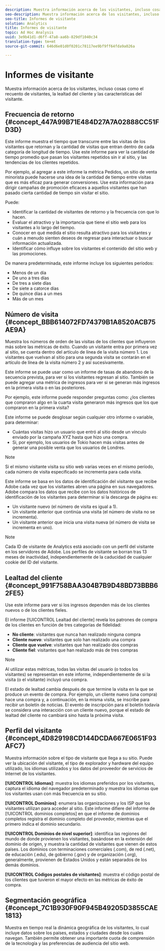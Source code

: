 ```yaml
---
description: Muestra información acerca de los visitantes, incluso cosas como el recuento de visitantes, la lealtad del cliente y las características del visitante.
seo-description: Muestra información acerca de los visitantes, incluso cosas como el recuento de visitantes, la lealtad del cliente y las características del visitante.
seo-title: Informes de visitante
solution: Analytics
title: Informes de visitante
topic: Ad Hoc Analysis
uuid: 3e9b41d1-d6ff-47a8-aa6b-829df1040c34
translation-type: tm+mt
source-git-commit: 646d6e01d0f0201c78117ee9bf9ff64fda9a026a

---
```



# Informes de visitante

Muestra información acerca de los visitantes, incluso cosas como el recuento de visitantes, la lealtad del cliente y las características del visitante.

## Frecuencia de retorno {#concept_447A99B71E484D27A7A02888CC51FD3D}

Este informe muestra el tiempo que transcurre entre las visitas de los visitantes que retornan y la cantidad de visitas que entran dentro de cada categoría de longitud de tiempo. Use este informe para ver la cantidad de tiempo promedio que pasan los visitantes repetidos sin ir al sitio, y las tendencias de los clientes repetidos.

<!-- 

c_reports_return_freq.xml

 -->

Por ejemplo, al agregar a este informe la métrica Pedidos, un sitio de venta minorista puede hacerse una idea de la cantidad de tiempo entre visitas que es más eficaz para generar conversiones. Use esta información para dirigir campañas de promoción eficaces a aquellos visitantes que han pasado cierta cantidad de tiempo sin visitar el sitio.

Puede:

* Identificar la cantidad de visitantes de retorno y la frecuencia con que lo hacen.
* Evaluar el atractivo y la importancia que tiene el sitio web para los visitantes a lo largo del tiempo.
* Conocer en qué medida el sitio resulta atractivo para los visitantes y cuán a menudo sienten deseos de regresar para interactuar o buscar información actualizada.
* Identificar cómo influye sobre los visitantes el contenido del sitio web y las promociones.

De manera predeterminada, este informe incluye los siguientes períodos:

* Menos de un día
* De uno a tres días
* De tres a siete días
* De siete a catorce días
* De quince días a un mes
* Más de un mes

## Número de visita {#concept_BBB614072FD74379B1A8520ACB75AE9A}

Muestra los números de orden de las visitas de los clientes que influyeron más sobre las métricas de éxito. Cuando un visitante entra por primera vez al sitio, se cuenta dentro del artículo de línea de la visita número 1. Los visitantes que vuelvan al sitio para una segunda visita se contarán en el artículo de línea de la visita número 2 y así sucesivamente.

<!-- 

c_reports_visit_number.xml

 -->

Este informe se puede usar como un informe de tasas de abandono de la secuencia prevista, para ver si los visitantes regresan al sitio. También se puede agregar una métrica de ingresos para ver si se generan más ingresos en la primera visita o en las posteriores.

Por ejemplo, este informe puede responder preguntas como: ¿los clientes que compraron algo en la cuarta visita generaron más ingresos que los que compraron en la primera visita?

Este informe se puede desglosar según cualquier otro informe o variable, para determinar:

* Cuántas visitas hizo un usuario que entró al sitio desde un vínculo enviado por la campaña XYZ hasta que hizo una compra.
* Si, por ejemplo, los usuarios de Tokio hacen más visitas antes de generar una posible venta que los usuarios de Londres.

>[!NOTE]
>
>Si el mismo visitante visita su sitio web varias veces en el mismo período, cada número de visita especificado se incrementa para cada visita.

Este informe se basa en los datos de identificación del visitante que recibe Adobe cada vez que los visitantes abren una página en sus navegadores. Adobe compara los datos que recibe con los datos históricos de identificación de los visitantes para determinar si la descarga de página es:

* Un visitante nuevo (el número de visita es igual a 1).
* Un visitante anterior que continúa una visita (el número de visita no se incrementa).
* Un visitante anterior que inicia una visita nueva (el número de visita se incrementa en uno).

>[!NOTE]
>
>Cada ID de visitante de Analytics está asociado con un perfil del visitante en los servidores de Adobe. Los perfiles de visitante se borran tras 13 meses de inactividad, independientemente de la caducidad de cualquier cookie del ID del visitante.

## Lealtad del cliente {#concept_991F758BAA304B7B9D48BD73BBB62FE5}

Use este informe para ver si los ingresos dependen más de los clientes nuevos o de los clientes fieles.

<!-- 

c_reports_customerloyalty.xml

 -->

El informe [!UICONTROL Lealtad del cliente] revela los patrones de compra de los clientes en función de tres categorías de fidelidad:

* **No cliente**: visitantes que nunca han realizado ninguna compra
* **Cliente nuevo**: visitantes que solo han realizado una compra
* **Cliente que vuelve**: visitantes que han realizado dos compras
* **Cliente fiel**: visitantes que han realizado más de tres compras

>[!NOTE]
>
>Al utilizar estas métricas, todas las visitas del usuario (o todos los visitantes) se representan en este informe, independientemente de si la visita (o el visitante) incluyó una compra.

El estado de lealtad cambia después de que termine la visita en la que se produce un evento de compra. Por ejemplo, un cliente nuevo (una compra) hace una compra y, a continuación, en la misma visita, se inscribe para recibir un boletín de noticias. El evento de inscripción para el boletín todavía se considera una interacción con un cliente nuevo, porque el estado de lealtad del cliente no cambiará sino hasta la próxima visita.

## Perfil del visitante {#concept_4D829198CD144DCDA667E0651F93AFC7}

Muestra información sobre el tipo de visitante que llega a su sitio. Puede ver la ubicación del visitante, el tipo de explorador y hardware del equipo utilizado, los idiomas utilizados y los datos del proveedor de servicios de Internet de los visitantes.

<!-- 

c_reports_visitor_profile.xml

 -->

**[!UICONTROL Idiomas]**: muestra los idiomas preferidos por los visitantes, captura el idioma del navegador predeterminado y muestra los idiomas que los visitantes usan con más frecuencia en su sitio.

**[!UICONTROL Dominios]**: enumera las organizaciones y los ISP que los visitantes utilizan para acceder al sitio. Este informe difiere del informe de [!UICONTROL dominios completos] en que el informe de dominios completos registra el dominio completo del proveedor, mientras que el primero indica el dominio secundario.

**[!UICONTROL Dominios de nivel superior]**: identifica las regiones del mundo de donde provienen los visitantes, basándose en la extensión del dominio de origen, y muestra la cantidad de visitantes que vienen de estos países. Los dominios con terminaciones comerciales (.com), de red (.net), de educación (.edu), de gobierno (.gov) y de organización (.org), generalmente, provienen de Estados Unidos y están separados de los demás dominios.

**[!UICONTROL Códigos postales de visitantes]**: muestra el código postal de los clientes que tuvieron el mayor efecto en las métricas de éxito de compra.

## Segmentación geográfica {#concept_7C1B930F90F945B49205D3855CAE1813}

<!-- 

c_reports_geosegmentation.xml

 -->

Muestra en tiempo real la dinámica geográfica de los visitantes, lo cual incluye datos sobre los países, estados y ciudades desde los cuales navegan. También permite obtener una importante cuota de comprensión de la tecnología y las preferencias de audiencia del sitio web.
